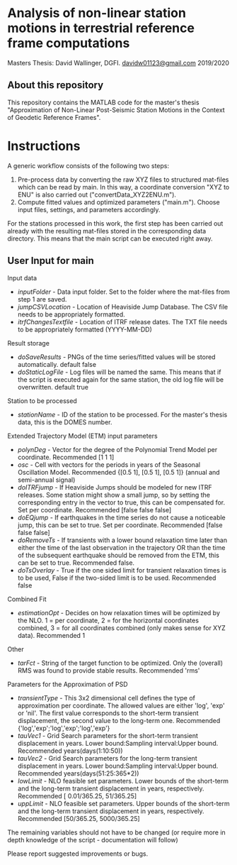 # Analysis of non-linear station motions in terrestrial reference frame computations

Masters Thesis: David Wallinger, DGFI. davidw01123@gmail.com
2019/2020

## About this repository

This repository contains the MATLAB code for the master's thesis 
"Approximation of Non-Linear Post-Seismic Station Motions in the Context of Geodetic Reference Frames".

# Instructions

A generic workflow consists of the following two steps:

1. Pre-process data by converting the raw XYZ files to structured mat-files which can be read by main.
In this way, a coordinate conversion "XYZ to ENU" is also carried out ("convertData_XYZ2ENU.m").
1. Compute fitted values and optimized parameters ("main.m"). Choose input files, settings, and parameters accordingly.

For the stations processed in this work, the first step has been carried out already with the resulting mat-files
stored in the corresponding data directory. This means that the main script can be executed right away.

## User Input for main

Input data

* *inputFolder* - Data input folder. Set to the folder where the mat-files from step 1 are saved.
* *jumpCSVLocation* - Location of Heaviside Jump Database. The CSV file needs to be appropriately formatted.
* *itrfChangesTextfile* - Location of ITRF release dates. The TXT file needs to be appropriately formatted (YYYY-MM-DD)

Result storage

* *doSaveResults* - PNGs of the time series/fitted values will be stored automatically. default false
* *doStaticLogFile* - Log files will be named the same. This means that if the script is executed again for the same station, the old log file will be overwritten. default true

Station to be processed

* *stationName* - ID of the station to be processed. For the master's thesis data, this is the DOMES number.

Extended Trajectory Model (ETM) input parameters

* *polynDeg* - Vector for the degree of the Polynomial Trend Model per coordinate. Recommended [1 1 1]
* *osc* - Cell with vectors for the periods in years of the Seasonal Oscillation Model. Recommended {[0.5 1], [0.5 1], [0.5 1]} 
(annual and semi-annual signal)
* *doITRFjump* - If Heaviside Jumps should be modeled for new ITRF releases. 
Some station might show a small jump, so by setting the corresponding entry in the vector to true, this can be compensated for. Set per coordinate. Recommended [false false false]
* *doEQjump* - If earthquakes in the time series do not cause a noticeable jump, this can be set to true. Set per coordinate. Recommended [false false false]
* *doRemoveTs* - If transients with a lower bound relaxation time later than either the time of the last observation in the trajectory OR than the time of the subsequent earthquake should be removed from the ETM, this can be set to true. Recommended false.
* *doTsOverlay* - True if the one sided limit for transient relaxation times is to be used, False if the two-sided limit is to be used. Recommended false

Combined Fit

* *estimationOpt* - Decides on how relaxation times will be optimized by the NLO. 1 = per coordinate, 2 = for the horizontal coordinates combined, 3 = for all coordinates combined (only makes sense for XYZ data). Recommended 1

Other

* *tarFct* - String of the target function to be optimized. Only the (overall) RMS was found to provide stable results. Recommended 'rms'

Parameters for the Approximation of PSD

* *transientType* - This 3x2 dimensional cell defines the type of approximation per coordinate. The allowed values are either 'log', 'exp' or 'nil'. 
The first value corresponds to the short-term transient displacement, the second value to the long-term one.
Recommended {'log','exp';'log','exp';'log','exp'}
* *tauVec1* - Grid Search parameters for the short-term transient displacement in years. Lower bound:Sampling interval:Upper bound. Recommended years(days(1:10:50))
* *tauVec2* - Grid Search parameters for the long-term transient displacement in years. Lower bound:Sampling interval:Upper bound. Recommended years(days(51:25:365*2))
* *lowLimit* - NLO feasible set parameters. Lower bounds of the short-term and the long-term transient displacement in years, respectively. Recommended [ 0.01/365.25, 51/365.25]
* *uppLimit* - NLO feasible set parameters. Upper bounds of the short-term and the long-term transient displacement in years, respectively. Recommended [50/365.25, 5000/365.25]

The remaining variables should not have to be changed (or require more in depth knowledge of the script - documentation will follow)

Please report suggested improvements or bugs.
